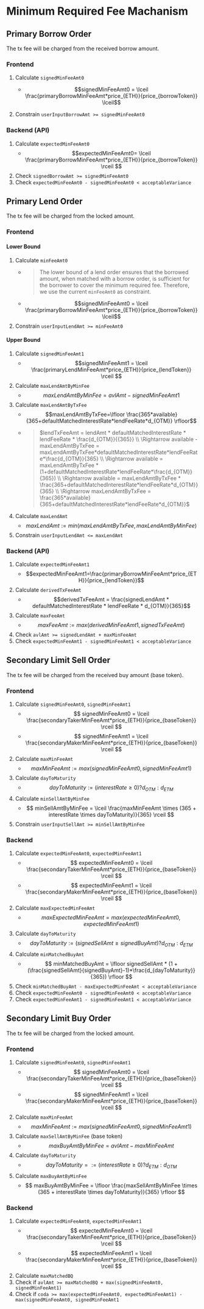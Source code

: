 # Minimum Required Fee Machanism

## Primary Borrow Order

The tx fee will be charged from the received borrow amount.

### Frontend

1.  Calculate `signedMinFeeAmt0`
    *   $$signedMinFeeAmt0 = \lceil \frac{primaryBorrowMinFeeAmt*price_{ETH}}{price_{borrowToken}} \lceil$$

1.  Constrain `userInputBorrowAmt >= signedMinFeeAmt0`


### Backend (API)

1.  Calculate `expectedMinFeeAmt0`
    *   $$expectedMinFeeAmt0= \lceil \frac{primaryBorrowMinFeeAmt*price_{ETH}}{price_{borrowToken}} \rceil $$
1.  Check `signedBorrowAmt >= signedMinFeeAmt0`
1.  Check `expectedMinFeeAmt0 - signedMinFeeAmt0 < acceptableVariance`

## Primary Lend Order

The tx fee will be charged from the locked amount.

### Frontend

#### Lower Bound

1.  Calculate `minFeeAmt0`
    *   > The lower bound of a lend order ensures that the borrowed amount, when matched with a borrow order, is sufficient for the borrower to cover the minimum required fee. Therefore, we use the current `minFeeAmt0` as constraint.
    *   $$signedMinFeeAmt0 = \lceil \frac{primaryBorrowMinFeeAmt*price_{ETH}}{price_{borrowToken}} \lceil$$
1.  Constrain `userInputLendAmt >= minFeeAmt0`

#### Upper Bound

1.  Calculate `signedMinFeeAmt1`
    *   $$signedMinFeeAmt1 = \lceil \frac{primaryLendMinFeeAmt*price_{ETH}}{price_{lendToken}} \rceil $$
1.  Calculate `maxLendAmtByMinFee`
    *   $$maxLendAmtByMinFee = avlAmt - signedMinFeeAmt1$$
1.  Calculate `maxLendAmtByTxFee`
    *   $$maxLendAmtByTxFee=\lfloor \frac{365*available}{365+defaultMatchedInterestRate*lendFeeRate*d_{OTM}} \rfloor$$
    *   > $lendTxFeeAmt = lendAmt * defaultMatchedInterestRate * lendFeeRate * \frac{d_{OTM}}{{365}} \\ \Rightarrow available - maxLendAmtByTxFee = maxLendAmtByTxFee*defaultMatchedInterestRate*lendFeeRate*\frac{d_{OTM}}{365} \\ \Rightarrow available = maxLendAmtByTxFee * (1+defaultMatchedInterestRate*lendFeeRate*\frac{d_{OTM}}{365}) \\ \Rightarrow available = maxLendAmtByTxFee * \frac{365+defaultMatchedInterestRate*lendFeeRate*d_{OTM}}{365} \\ \Rightarrow maxLendAmtByTxFee = \frac{365*available}{365+defaultMatchedInterestRate*lendFeeRate*d_{OTM}}$
1.  Calculate `maxLendAmt`
    *   $$maxLendAmt := min(maxLendAmtByTxFee, maxLendAmtByMinFee)$$
1.  Constrain `userInputLendAmt <= maxLendAmt`

### Backend (API)

1.  Calculate `expectedMinFeeAmt1`
    *   $$expectedMinFeeAmt1=\frac{primaryBorrowMinFeeAmt*price_{ETH}}{price_{lendToken}}$$
1.  Calculate `derivedTxFeeAmt`
    *   $$derivedTxFeeAmt = \frac{signedLendAmt * defaultMatchedInterestRate * lendFeeRate * d_{OTM}}{365}$$
1.  Calculate `maxFeeAmt`
    *   $$maxFeeAmt := max(derivedMinFeeAmt1, signedTxFeeAmt)$$
1.  Check `avlAmt >= signedLendAmt + maxMinFeeAmt`
1.  Check `expectedMinFeeAmt1 - signedMinFeeAmt1 < acceptableVariance`

## Secondary Limit Sell Order

The tx fee will be charged from the received buy amount (base token).

### Frontend

1.  Calculate `signedMinFeeAmt0`, `signedMinFeeAmt1`
    *   $$
            signedMinFeeAmt0 = \lceil \frac{secondaryTakerMinFeeAmt*price_{ETH}}{price_{baseToken}} \rceil
        $$
    *   $$
            signedMinFeeAmt1 = \lceil \frac{secondaryMakerMinFeeAmt*price_{ETH}}{price_{baseToken}} \rceil
        $$
1.  Calculate `maxMinFeeAmt`
    *   $$
            maxMinFeeAmt := max(signedMinFeeAmt0, signedMinFeeAmt1)
        $$
1.  Calculate `dayToMaturity`
    *   $$
            dayToMaturity := (interestRate \geq 0) ? d_{OTM} : d_{ETM}
        $$
1.  Calculate `minSellAmtByMinFee` 
    *   $$
            minSellAmtByMinFee = \lceil \frac{maxMinFeeAmt \times (365 + interestRate \times dayToMaturity)}{365} \rceil
        $$
1.  Constrain `userInputSellAmt >= minSellAmtByMinFee`

### Backend

1.  Calculate `expectedMinFeeAmt0`, `expectedMinFeeAmt1`
    *   $$
            expectedMinFeeAmt0 = \lceil \frac{secondaryTakerMinFeeAmt*price_{ETH}}{price_{baseToken}} \rceil
        $$
    *   $$
            expectedMinFeeAmt1 = \lceil \frac{secondaryMakerMinFeeAmt*price_{ETH}}{price_{baseToken}} \rceil
        $$   
1.  Calculate `maxExpectedMinFeeAmt`
    *   $$
            maxExpectedMinFeeAmt = max(expectedMinFeeAmt0, expectedMinFeeAmt1)
        $$
1.  Calculate `dayToMaturity`
    *   $$
            dayToMaturity := (signedSellAmt \geq signedBuyAmt) ? d_{OTM} : d_{ETM}
        $$
1.  Calculate `minMatchedBuyAmt`
    *   $$
            minMatchedBuyAmt = \lfloor signedSellAmt * (1 + (\frac{signedSellAmt}{signedBuyAmt}-1)*\frac{d_{dayToMaturity}}{365}) \rfloor
        $$
1.  Check `minMatchedBuyAmt - maxExpectedMinFeeAmt < acceptableVariance`
1.  Check `expectedMinFeeAmt0 - signedMinFeeAmt0 < acceptableVariance`
1.  Check `expectedMinFeeAmt1 - signedMinFeeAmt1 < acceptableVariance`

## Secondary Limit Buy Order

The tx fee will be charged from the locked amount.

### Frontend

1.  Calculate `signedMinFeeAmt0`, `signedMinFeeAmt1`
    *   $$
            signedMinFeeAmt0 = \lceil \frac{secondaryTakerMinFeeAmt*price_{ETH}}{price_{baseToken}} \rceil
        $$
    *   $$
            signedMinFeeAmt1 = \lceil \frac{secondaryMakerMinFeeAmt*price_{ETH}}{price_{baseToken}} \rceil
        $$
1.  Calculate `maxMinFeeAmt`
    *   $$
            maxMinFeeAmt := max(signedMinFeeAmt0, signedMinFeeAmt1)
        $$
1.  Calculate `maxSellAmtByMinFee` (base token)
    *   $$
            maxBuyAmtByMinFee = avlAmt - maxMinFeeAmt
        $$
1.  Calculate `dayToMaturity`
    *   $$
            dayToMaturity =  := (interestRate \geq 0) ? d_{ETM} : d_{OTM}
        $$
1.  Calculate `maxBuyAmtByMinFee` 
    *   $$
            maxBuyAmtByMinFee = \lfloor \frac{maxSellAmtByMinFee \times (365 + interestRate \times dayToMaturity)}{365} \rfloor
        $$

### Backend

1.  Calculate `expectedMinFeeAmt0`, `expectedMinFeeAmt1`
    *   $$
            expectedMinFeeAmt0 = \lceil \frac{secondaryTakerMinFeeAmt*price_{ETH}}{price_{baseToken}} \rceil
        $$
    *   $$
            expectedMinFeeAmt1 = \lceil \frac{secondaryMakerMinFeeAmt*price_{ETH}}{price_{baseToken}} \rceil
        $$    
1.  Calculate `maxMatchedBQ`
1.  Check if `avlAmt >= maxMatchedBQ + max(signedMinFeeAmt0, signedMinFeeAmt1)`
1.  Check if `coda >= max(expectedMinFeeAmt0, expectedMinFeeAmt1) - max(signedMinFeeAmt0, signedMinFeeAmt1`
